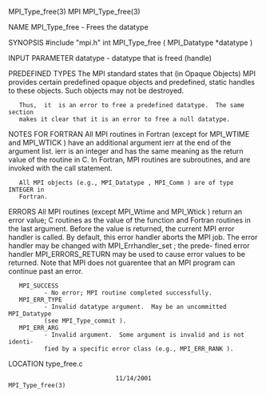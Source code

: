 MPI_Type_free(3)                      MPI                     MPI_Type_free(3)



NAME
       MPI_Type_free -  Frees the datatype

SYNOPSIS
       #include "mpi.h"
       int MPI_Type_free ( MPI_Datatype *datatype )

INPUT PARAMETER
       datatype
              - datatype that is freed (handle)


PREDEFINED TYPES
       The MPI standard states that (in Opaque Objects)
       MPI provides certain predefined opaque objects and predefined, static handles
       to these objects. Such objects may not be destroyed.


       Thus,  it  is an error to free a predefined datatype.  The same section
       makes it clear that it is an error to free a null datatype.


NOTES FOR FORTRAN
       All MPI routines in Fortran (except for MPI_WTIME and MPI_WTICK )  have
       an  additional  argument ierr at the end of the argument list.  ierr is
       an integer and has the same meaning as the return value of the  routine
       in  C.   In Fortran, MPI routines are subroutines, and are invoked with
       the call statement.

       All MPI objects (e.g., MPI_Datatype , MPI_Comm ) are of type INTEGER in
       Fortran.


ERRORS
       All  MPI  routines  (except  MPI_Wtime  and MPI_Wtick ) return an error
       value; C routines as the value of the function and Fortran routines  in
       the last argument.  Before the value is returned, the current MPI error
       handler is called.  By default, this error handler aborts the MPI  job.
       The  error  handler may be changed with MPI_Errhandler_set ; the prede-
       fined error handler MPI_ERRORS_RETURN may be used to cause error values
       to  be  returned.  Note that MPI does not guarentee that an MPI program
       can continue past an error.

       MPI_SUCCESS
              - No error; MPI routine completed successfully.
       MPI_ERR_TYPE
              - Invalid datatype argument.  May be an uncommitted MPI_Datatype
              (see MPI_Type_commit ).
       MPI_ERR_ARG
              - Invalid argument.  Some argument is invalid and is not identi-
              fied by a specific error class (e.g., MPI_ERR_RANK ).

LOCATION
       type_free.c



                                  11/14/2001                  MPI_Type_free(3)
